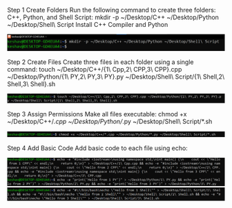 Step 1 Create Folders Run the following command to create three folders: C++, Python, and Shell Script: mkdir -p ~/Desktop/C++ ~/Desktop/Python ~/Desktop/Shell\ Script Install C++ Compiler and Python

![Example Image](Images/1.png)

Step 2 Create Files Create three files in each folder using a single command:  touch ~/Desktop/C++/{1\ Cpp,2\ CPP,3\ CPP}.cpp
~/Desktop/Python/{1\ PY,2\ PY,3\ PY}.py
~/Desktop/Shell\ Script/{1\ Shell,2\ Shell,3\ Shell}.sh

![Example Image](Images/2.png)

Step 3 Assign Permissions Make all files executable: chmod +x ~/Desktop/C++/*.cpp ~/Desktop/Python/*.py ~/Desktop/Shell\ Script/*.sh

![Example Image](Images/3.png)

Step 4 Add Basic Code Add basic code to each file using echo:

![Example Image](Images/4.png)
![Example Image](Images/4(2).png)
